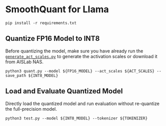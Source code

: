 # SmoothQuant for Llama

```shell
pip install -r requirements.txt
```

## Quantize FP16 Model to INT8

Before quantizing the model, make sure you have already run the [`generate_act_scales.py`](./generate_act_scales.py) to generate the activation scales or download it from AISLab NAS.

```shell
python3 quant.py --model ${FP16_MODEL} --act_scales ${ACT_SCALES} --save_path ${INT8_MODEL}
```

## Load and Evaluate Quantized Model

Directly load the quantized model and run evaluation without re-quantize the full-precision model.

```shell
python3 test.py --model ${INT8_MODEL} --tokenizer ${TOKENIZER}
```
